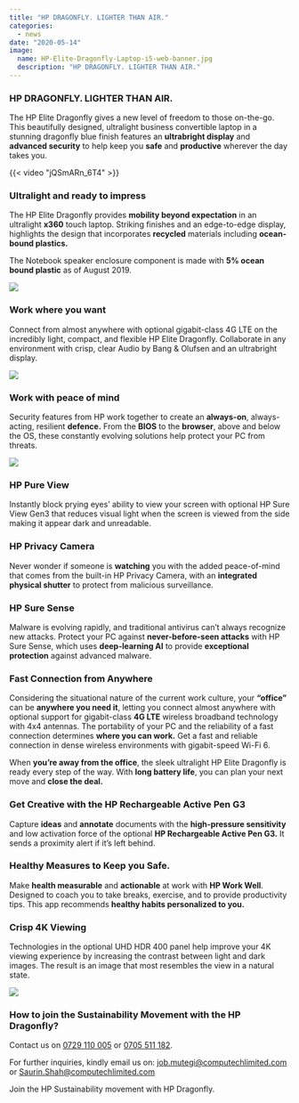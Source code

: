 ```yaml
---
title: "HP DRAGONFLY. LIGHTER THAN AIR."
categories:
  - news
date: "2020-05-14"
image:
  name: HP-Elite-Dragonfly-Laptop-i5-web-banner.jpg
  description: "HP DRAGONFLY. LIGHTER THAN AIR."
---
```

 
### HP DRAGONFLY. LIGHTER THAN AIR.

The HP Elite Dragonfly gives a new level of freedom to those on-the-go. This beautifully designed, ultralight business convertible laptop in a stunning dragonfly blue finish features an __ultrabright display__ and __advanced security__ to help keep you __safe__ and __productive__ wherever the day takes you.

{{< video "jQSmARn_6T4" >}}

### Ultralight and ready to impress

The HP Elite Dragonfly provides __mobility beyond expectation__ in an ultralight __x360__ touch laptop. Striking finishes and an edge-to-edge display, highlights the design that incorporates __recycled__ materials including __ocean-bound plastics.__

The Notebook speaker enclosure component is made with __5% ocean bound plastic__ as of August 2019.
 
![](/news/HP-Elite-Dragonfly-Laptop-i5-social-media-post.jpg)

### Work where you want

Connect from almost anywhere with optional gigabit-class 4G LTE on the incredibly light, compact, and flexible HP Elite Dragonfly. Collaborate in any environment with crisp, clear Audio by Bang & Olufsen and an ultrabright display.
 
![](/news/HP-Elite-Dragonfly-Laptop-i7-social-media-post.jpg)

### Work with peace of mind

Security features from HP work together to create an __always-on__, always-acting, resilient __defence.__ From the __BIOS__ to the __browser__, above and below the OS, these constantly evolving solutions help protect your PC from threats.

![](/news/HP-Elite-Dragonfly-Laptop-i5-16GB-mailer.jpg)
 
### HP Pure View

Instantly block prying eyes’ ability to view your screen with optional HP Sure View Gen3 that reduces visual light when the screen is viewed from the side making it appear dark and unreadable. 

### HP Privacy Camera

Never wonder if someone is __watching__ you with the added peace-of-mind that comes from the built-in HP Privacy Camera, with an __integrated physical shutter__ to protect from malicious surveillance.

### HP Sure Sense

Malware is evolving rapidly, and traditional antivirus can’t always recognize new attacks. Protect your PC against __never-before-seen attacks__ with HP Sure Sense, which uses __deep-learning AI__ to provide __exceptional protection__ against advanced malware.

### Fast Connection from Anywhere

Considering the situational nature of the current work culture, your __“office”__ can be __anywhere you need it__, letting you connect almost anywhere with optional support for gigabit-class __4G LTE__ wireless broadband technology with 4x4 antennas. The portability of your PC and the reliability of a fast connection determines __where you can work.__ Get a fast and reliable connection in dense wireless environments with gigabit-speed Wi-Fi 6.

When __you’re away from the office__, the sleek ultralight HP Elite Dragonfly is ready every step of the way. With __long battery life__, you can plan your next move and __close the deal.__

### Get Creative with the HP Rechargeable Active Pen G3

Capture __ideas__ and __annotate__ documents with the __high-pressure sensitivity__ and low activation force of the optional __HP Rechargeable Active Pen G3.__ It sends a proximity alert if it’s left behind.

### Healthy Measures to Keep you Safe.

Make __health measurable__ and __actionable__ at work with __HP Work Well__. Designed to coach you to take breaks, exercise, and to provide productivity tips. This app recommends __healthy habits personalized to you.__

### Crisp 4K Viewing

Technologies in the optional UHD HDR 400 panel help improve your 4K viewing experience by increasing the contrast between light and dark images. The result is an image that most resembles the view in a natural state.
 
![](/news/HP-Elite-Dragonfly-Laptop-i5-8GB-social-media-post.jpg)

### How to join the Sustainability Movement with the HP Dragonfly? 

Contact us on [0729 110 005](tel:+254729110005) or [0705 511 182](tel:+2540705511182).

For further inquiries, kindly email us on: [job.mutegi@computechlimited.com](mailto:job.mutegi@computechlimited.com) or [Saurin.Shah@computechlimited.com](mailto:Saurin.Shah@computechlimited.com)

Join the HP Sustainability movement with HP Dragonfly.
